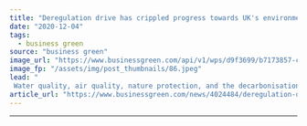 ```yaml
---
title: "Deregulation drive has crippled progress towards UK's environmental goals, study argues"
date: "2020-12-04"
tags: 
  - business green
source: "business green"
image_url: "https://www.businessgreen.com/api/v1/wps/d9f3699/b7173857-cfa1-48a0-813f-6c3565b30e22/4/red-tape-dispenser-185x114.jpeg"
image_fp: "/assets/img/post_thumbnails/86.jpeg"
lead: "
 Water quality, air quality, nature protection, and the decarbonisation of the housing sector have all been damaged by deregulation and the erosion of enforcement capacity, according to a damning new report from Unchecked UK  ..."
article_url: "https://www.businessgreen.com/news/4024484/deregulation-drive-crippled-progress-uk-environmental-goals-study-argues"
---
```


---
